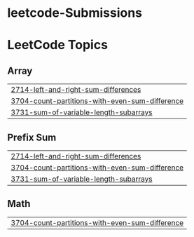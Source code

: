# leetcode-Submissions
<!---LeetCode Topics Start-->
# LeetCode Topics
## Array
|  |
| ------- |
| [2714-left-and-right-sum-differences](https://github.com/AbdElnasser77/leetcode-Submissions/tree/master/2714-left-and-right-sum-differences) |
| [3704-count-partitions-with-even-sum-difference](https://github.com/AbdElnasser77/leetcode-Submissions/tree/master/3704-count-partitions-with-even-sum-difference) |
| [3731-sum-of-variable-length-subarrays](https://github.com/AbdElnasser77/leetcode-Submissions/tree/master/3731-sum-of-variable-length-subarrays) |
## Prefix Sum
|  |
| ------- |
| [2714-left-and-right-sum-differences](https://github.com/AbdElnasser77/leetcode-Submissions/tree/master/2714-left-and-right-sum-differences) |
| [3704-count-partitions-with-even-sum-difference](https://github.com/AbdElnasser77/leetcode-Submissions/tree/master/3704-count-partitions-with-even-sum-difference) |
| [3731-sum-of-variable-length-subarrays](https://github.com/AbdElnasser77/leetcode-Submissions/tree/master/3731-sum-of-variable-length-subarrays) |
## Math
|  |
| ------- |
| [3704-count-partitions-with-even-sum-difference](https://github.com/AbdElnasser77/leetcode-Submissions/tree/master/3704-count-partitions-with-even-sum-difference) |
<!---LeetCode Topics End-->